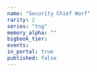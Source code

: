 ```yaml
---
name: "Security Chief Worf"
rarity: 2
series: "tng"
memory_alpha: ""
bigbook_tier:
events:
in_portal: true
published: false
---
```


